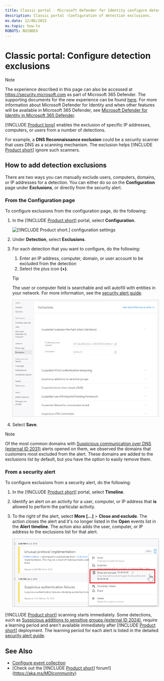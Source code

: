 ```yaml
---
title: Classic portal - Microsoft Defender for Identity configure detection exclusions
description: Classic portal -Configuration of detection exclusions.
ms.date: 12/06/2022
ms.topic: how-to
ROBOTS: NOINDEX
---
```


# Classic portal: Configure detection exclusions

> [!NOTE]
> The experience described in this page can also be accessed at <https://security.microsoft.com> as part of Microsoft 365 Defender. The supporting documents for the new experience can be found [here](/microsoft-365/security/defender-identity/exclusions). For more information about Microsoft Defender for Identity and when other features will be available in Microsoft 365 Defender, see [Microsoft Defender for Identity in Microsoft 365 Defender](/microsoft-365/security/defender/microsoft-365-security-center-mdi).

[!INCLUDE [Product long](includes/product-long.md)] enables the exclusion of specific IP addresses, computers, or users from a number of detections.

For example, a **DNS Reconnaissance exclusion** could be a security scanner that uses DNS as a scanning mechanism. The exclusion helps [!INCLUDE [Product short](includes/product-short.md)] ignore such scanners.

## How to add detection exclusions

There are two ways you can manually exclude users, computers, domains, or IP addresses for a detection. You can either do so on the **Configuration** page under **Exclusions**, or directly from the security alert.

### From the Configuration page

To configure exclusions from the configuration page, do the following:

1. In the [!INCLUDE [Product short](includes/product-short.md)] portal, select **Configuration**.

    ![[!INCLUDE [Product short.](includes/product-short.md)] configuration settings](media/config-menu.png)

1. Under **Detection**, select **Exclusions**.
1. For each detection that you want to configure, do the following:
    1. Enter an IP address, computer, domain, or user account to be excluded from the detection
    1. Select the plus icon **(+)**.

    > [!TIP]
    > The user or computer field is searchable and will autofill with entities in your network. For more information, see the [security alert guide](/defender-for-identity/alerts-overview).

    ![Excluding entities from detections.](media/exclusions.png)

1. Select **Save**.

>[!NOTE]
>Of the most common domains with [Suspicious communication over DNS (external ID 2031)](other-alerts.md#suspicious-communication-over-dns-external-id-2031) alerts opened on them, we observed the domains that customers most excluded from the alert. These domains are added to the exclusions list by default, but you have the option to easily remove them.

### From a security alert

To configure exclusions from a security alert, do the following:

1. In the [!INCLUDE [Product short](includes/product-short.md)] portal, select **Timeline**.
1. Identify an alert on an activity for a user, computer, or IP address that **is** allowed to perform the particular activity.

1. To the right of the alert, select **More [...]** > **Close and exclude**. The action closes the alert and it's no longer listed in the **Open** events list in the **Alert timeline**. The action also adds the user, computer, or IP address to the exclusions list for that alert.

    ![Exclude entity.](media/exclude-in-sa.png)

[!INCLUDE [Product short](includes/product-short.md)] scanning starts immediately. Some detections, such as [Suspicious additions to sensitive groups (external ID 2024)](persistence-privilege-escalation-alerts.md#suspicious-additions-to-sensitive-groups-external-id-2024), require a learning period and aren't available immediately after [!INCLUDE [Product short](includes/product-short.md)] deployment. The learning period for each alert is listed in the detailed [security alert guide](/defender-for-identity/alerts-overview).

## See Also

- [Configure event collection](configure-event-collection.md)
- [Check out the [!INCLUDE [Product short](includes/product-short.md)] forum!](<https://aka.ms/MDIcommunity>)
